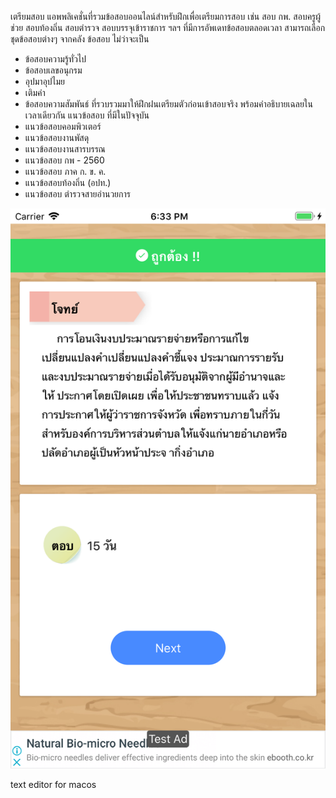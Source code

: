 เตรียมสอบ
แอพพลิเคชั่นที่รวมข้อสอบออนไลน์สำหรับฝึกเพื่อเตรียมการสอบ เช่น สอบ กพ. สอบครูผู้ช่วย สอบท้องถิ่น สอบตำรวจ สอบบรรจุเข้าราชการ ฯลฯ ที่มีการอัพเดทข้อสอบตลอดเวลา สามารถเลือกชุดข้อสอบต่างๆ จากคลัง 
ข้อสอบ ไม่ว่าจะเป็น 
- ข้อสอบความรู้ทั่วไป
- ข้อสอบเลขอนุกรม
- อุปมาอุปไมย
- เติมคำ
- ข้อสอบความสัมพันธ์
ที่รวบรวมมาให้ฝึกฝนเตรียมตัวก่อนเข้าสอบจริง พร้อมคำอธิบายเฉลยในเวลาเดียวกัน
แนวข้อสอบ ที่มีในปัจจุบัน
- แนวข้อสอบคอมพิวเตอร์
- แนวข้อสอบงานพัสดุ
- แนวข้อสอบงานสารบรรณ
- แนวข้อสอบ กพ - 2560
- แนวข้อสอบ ภาค ก. ข. ค.
- แนวข้อสอบท้องถิ่น (อปท.)
- แนวข้อสอบ ตํารวจสายอํานวยการ

![alt text](https://github.com/masterprohd/-/blob/master/Simulator%20Screen%20Shot%20-%20iPhone%206%20Plus%20-%202018-11-27%20at%2018.33.28.png)



text editor for macos
